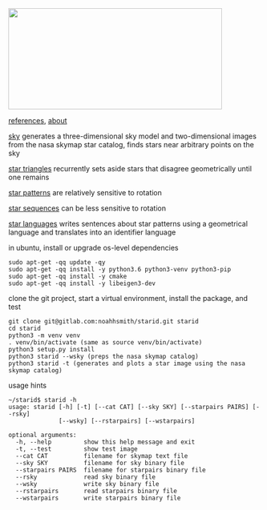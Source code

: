<img src="https://gitlab.com/noahhsmith/starid/raw/master/docs/images/nouns%20and%20verbs%20level0.png" align="center" width="426" height="202"/>

[references](https://gitlab.com/noahhsmith/starid/blob/master/docs/references.md), [about](https://gitlab.com/noahhsmith/starid/blob/master/docs/about.md)

[sky](https://gitlab.com/noahhsmith/starid/blob/master/libstarid/sky.h) generates a three-dimensional sky model and two-dimensional images from the nasa skymap star catalog, finds stars near arbitrary points on the sky

[star triangles](https://gitlab.com/noahhsmith/starid/blob/master/libstarid/startriangles.h) recurrently sets aside stars that disagree geometrically until one remains

[star patterns](https://gitlab.com/noahhsmith/starid/blob/master/starid/starpatterns.py) are relatively sensitive to rotation

[star sequences](https://gitlab.com/noahhsmith/starid/blob/master/starid/starsequences.py) can be less sensitive to rotation

[star languages](https://gitlab.com/noahhsmith/starid/blob/master/starid/starlanguages.py) writes sentences about star patterns using a geometrical language and translates into an identifier language

in ubuntu, install or upgrade os-level dependencies

    sudo apt-get -qq update -qy
    sudo apt-get -qq install -y python3.6 python3-venv python3-pip
    sudo apt-get -qq install -y cmake
    sudo apt-get -qq install -y libeigen3-dev

clone the git project, start a virtual environment, install the package, and test

    git clone git@gitlab.com:noahhsmith/starid.git starid
    cd starid
    python3 -m venv venv
    . venv/bin/activate (same as source venv/bin/activate)
    python3 setup.py install
    python3 starid --wsky (preps the nasa skymap catalog)
    python3 starid -t (generates and plots a star image using the nasa skymap catalog)
    
usage hints    

    ~/starid$ starid -h
    usage: starid [-h] [-t] [--cat CAT] [--sky SKY] [--starpairs PAIRS] [--rsky]
                  [--wsky] [--rstarpairs] [--wstarpairs]
    
    optional arguments:
      -h, --help         show this help message and exit
      -t, --test         show test image
      --cat CAT          filename for skymap text file
      --sky SKY          filename for sky binary file
      --starpairs PAIRS  filename for starpairs binary file
      --rsky             read sky binary file
      --wsky             write sky binary file
      --rstarpairs       read starpairs binary file
      --wstarpairs       write starpairs binary file
